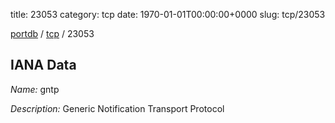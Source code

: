 title: 23053
category: tcp
date: 1970-01-01T00:00:00+0000
slug: tcp/23053

[portdb](/) / [tcp](/category/tcp.html) / 23053


## IANA Data

_Name:_ gntp

_Description:_ Generic Notification Transport Protocol

